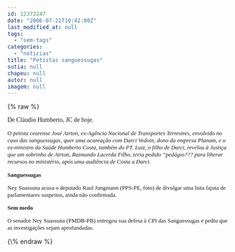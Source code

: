 ```yaml
---
id: 12372247
date: "2006-07-21T10:42:00Z"
last_modified_at: null
tags:
  - "sem-tags"
categories:
  - "noticias"
title: "Petistas sanguessugas"
sutia: null
chapeu: null
autor: null
imagem: null
---
```

{\% raw %}
<p><P><FONT face=Verdana>De Cláudio Humberto, JC de hoje.</FONT></P></p>
<p><P><FONT size=2><FONT size=1><FONT size=2><FONT face=Verdana>O <I>petista cearense José Airton, ex-Agência Nacional de Transportes Terrestres, envolvido no caso das sanguessugas, quer uma acareação com Darci Vedoin, dono da empresa Planam, e o ex-ministro da Saúde Humberto Costa, também do PT. Luiz, o filho de Darci, revelou à Justiça que um sobrinho de Airton, Raimundo Lacerda Filho, teria pedido “pedágio??? para liberar recursos no ministério, após uma audiência de Costa a Darci.</I> </FONT></P></p>
<p><DIV id=corpo style=\"FONT-SIZE: 90%\"></p>
<p><P></p>
<p><P><B><FONT face=Verdana>Sanguessugas </FONT></p>
<p><P><FONT face=Verdana></FONT></B></p>
<p><P><FONT face=Verdana>Ney Suassuna acusa o deputado Raul Jungmann (PPS-PE, foto) de divulgar uma lista fajuta de parlamentares suspeitos, ainda não confirmada. </FONT></p>
<p><P><FONT face=Verdana></FONT></p>
<p><P><B><FONT face=Verdana>Sem medo </FONT></p>
<p><P></B><FONT face=Verdana>O senador Ney Suassuna (PMDB-PB) entregou sua defesa à CPI das Sanguessugas e pediu que as investigações sejam aprofundadas.</FONT></P></DIV></FONT></FONT></FONT> </p>
{\% endraw %}